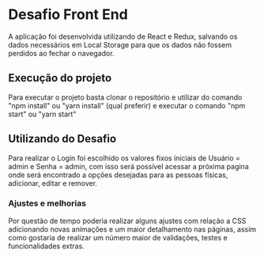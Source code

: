 # Desafio Front End

A aplicação foi desenvolvida utilizando de React e Redux, salvando os dados necessários em Local Storage para que os dados não fossem perdidos ao fechar o navegador.

## Execução do projeto

Para executar o projeto basta clonar o repositório e utilizar do comando "npm install" ou "yarn install" (qual preferir) e executar o comando "npm start" ou "yarn start"

## Utilizando do Desafio

Para realizar o Login foi escolhido os valores fixos iniciais de Usuário = admin e Senha = admin, com isso será possível acessar a próxima pagina onde será encontrado a opções desejadas para as pessoas físicas, adicionar, editar e remover.

### Ajustes e melhorias

Por questão de tempo poderia realizar alguns ajustes com relação a CSS adicionando novas animações e um maior detalhamento nas páginas, assim como gostaria de realizar um número maior de validações, testes e funcionalidades extras.